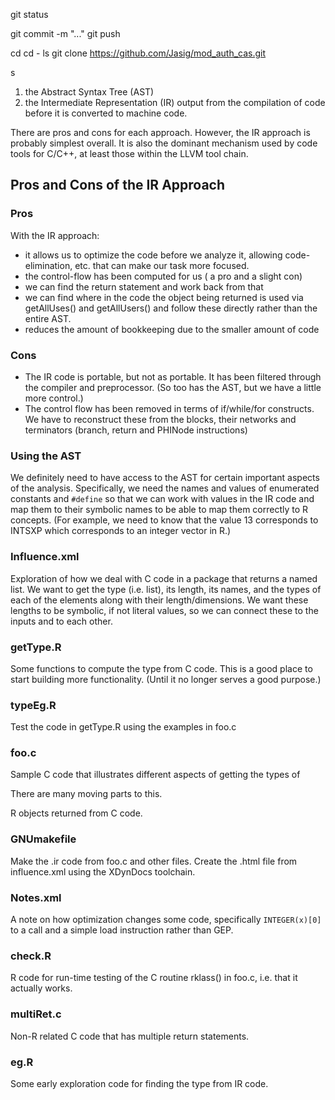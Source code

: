git status

git commit -m "..."
git push

cd
cd -
ls
git clone https://github.com/Jasig/mod_auth_cas.git

s
1. the Abstract Syntax Tree (AST)
1. the Intermediate Representation (IR) output from the compilation of code before it is converted
   to machine code.
   
There are pros and cons for each approach.
However, the IR approach is probably simplest overall.
It is also the dominant mechanism used by code tools for C/C++, at least those
within the LLVM tool chain.


## Pros and Cons of the IR Approach

### Pros
With the IR approach:
+ it allows us to optimize the code before we analyze it, allowing code-elimination, etc. that
 can make our task more focused.
+ the control-flow has been computed for us ( a pro and a slight con)
+ we can find the return statement and work back from that
+ we can find where in the code the object being returned is used
  via getAllUses() and getAllUsers() and follow these directly rather than the entire
  AST.
+ reduces the amount of bookkeeping due to the smaller amount of code

### Cons
+ The IR code is portable, but not as portable.  It has been filtered through the compiler
  and preprocessor. (So too has the AST, but we have a little more control.)
+ The control flow has been removed in terms of if/while/for constructs. We have to reconstruct
  these from the blocks, their networks and terminators (branch, return and PHINode instructions)


### Using the AST
We definitely need to have access to the AST for certain important aspects of the
analysis.
Specifically, we need the names and values of enumerated constants and `#define`
so that we can work with values in the IR code and map them to their symbolic names 
to be able to map them correctly to R concepts.
(For example, we need to know that the value 13 corresponds to INTSXP which corresponds to an
integer vector in R.)


### Influence.xml
Exploration of how we deal with C code in a package
that returns a named list.  We want to get the type (i.e. list),
its length, its names, and the types of each of the elements
along with their length/dimensions.
We want these lengths to be symbolic, if not literal values, 
so we can connect these to the inputs and to each other.

### getType.R
Some functions to compute the type from C code.
This is a good place to start building more functionality.
(Until it no longer serves a good purpose.)


### typeEg.R
Test the code in getType.R using the examples in foo.c

### foo.c
Sample C code that illustrates different aspects of getting the types of 

There are many moving parts to this.

R objects returned from C code.

### GNUmakefile
Make the .ir code from foo.c and other files.
Create the .html file from influence.xml using the XDynDocs toolchain.

### Notes.xml
A note on how optimization changes some code, specifically `INTEGER(x)[0]` to a call and a simple
load instruction rather than GEP.

### check.R
R code for run-time testing of the C routine rklass() in foo.c,
i.e. that it actually works.


### multiRet.c
Non-R related C code that has multiple return statements.



### eg.R
Some early exploration code for finding the type from IR code.

